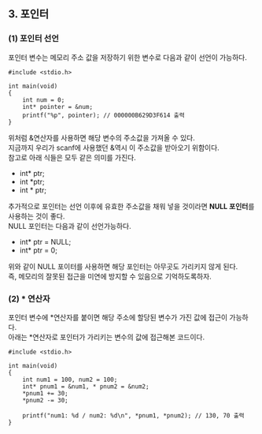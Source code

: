 <h2> <strong> 3. 포인터 </strong> </h2>

<h3> <strong> (1) 포인터 선언 </strong> </h3>

포인터 변수는 메모리 주소 값을 저장하기 위한 변수로 다음과 같이 선언이 가능하다.

```(c)
#include <stdio.h>

int main(void)
{
	int num = 0;
	int* pointer = &num;
	printf("%p", pointer); // 000000B629D3F614 출력
}
```

위처럼 &연산자를 사용하면 해당 변수의 주소값을 가져올 수 있다. <br>
지금까지 우리가 scanf에 사용했던 &역시 이 주소값을 받아오기 위함이다. <br>
참고로 아래 식들은 모두 같은 의미를 가진다.

* int* ptr;
* int *ptr;
* int * ptr;

추가적으로 포인터는 선언 이후에 유효한 주소값을 채워 넣을 것이라면 **NULL 포인터**를 사용하는 것이 좋다. <br>
NULL 포인터는 다음과 같이 선언가능하다.

* int* ptr = NULL; 
* int* ptr = 0;

위와 같이 NULL 포이터를 사용하면 해당 포인터는 아무곳도 가리키지 않게 된다. <br>
즉, 메모리의 잘못된 접근을 미연에 방지할 수 있음으로 기억하도록하자.

<h3> <strong> (2) * 연산자 </strong> </h3>

포인터 변수에 *연산자를 붙이면 해당 주소에 할당된 변수가 가진 값에 접근이 가능하다. <br>
아래는 *연산자로 포인터가 가리키는 변수의 값에 접근해본 코드이다.

```(c)
#include <stdio.h>

int main(void)
{
	int num1 = 100, num2 = 100;
	int* pnum1 = &num1, * pnum2 = &num2;
	*pnum1 += 30;
	*pnum2 -= 30;

	printf("num1: %d / num2: %d\n", *pnum1, *pnum2); // 130, 70 출력
}
```